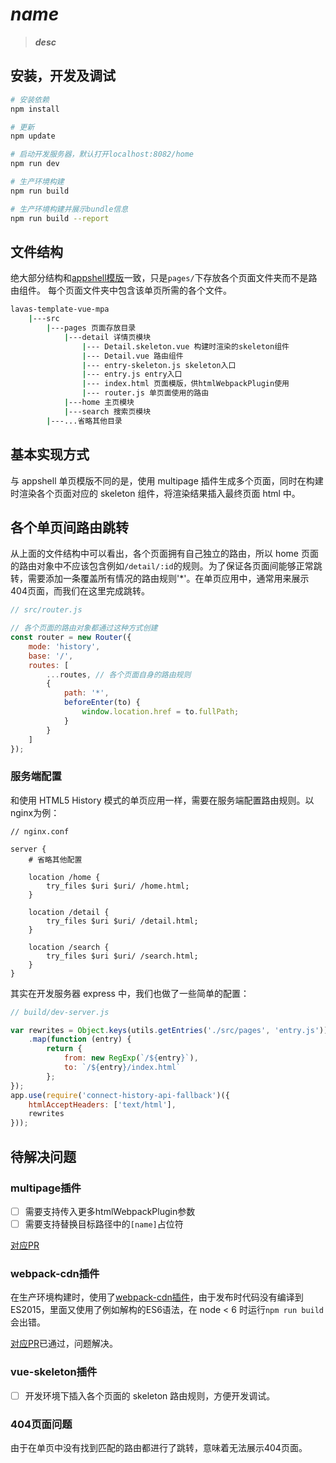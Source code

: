 # *__name__*

> *__desc__*

## 安装，开发及调试

``` bash
# 安装依赖
npm install

# 更新
npm update

# 启动开发服务器，默认打开localhost:8082/home
npm run dev

# 生产环境构建
npm run build

# 生产环境构建并展示bundle信息
npm run build --report
```

## 文件结构

绝大部分结构和[appshell模版](https://github.com/lavas-project/lavas-template-vue-appshell)一致，只是`pages/`下存放各个页面文件夹而不是路由组件。
每个页面文件夹中包含该单页所需的各个文件。
``` bash
lavas-template-vue-mpa
    |---src
        |---pages 页面存放目录
            |---detail 详情页模块
                |--- Detail.skeleton.vue 构建时渲染的skeleton组件
                |--- Detail.vue 路由组件
                |--- entry-skeleton.js skeleton入口
                |--- entry.js entry入口
                |--- index.html 页面模版，供htmlWebpackPlugin使用
                |--- router.js 单页面使用的路由
            |---home 主页模块
            |---search 搜索页模块
        |---...省略其他目录
```

## 基本实现方式

与 appshell 单页模版不同的是，使用 multipage 插件生成多个页面，同时在构建时渲染各个页面对应的 skeleton 组件，将渲染结果插入最终页面 html 中。

## 各个单页间路由跳转

从上面的文件结构中可以看出，各个页面拥有自己独立的路由，所以 home 页面的路由对象中不应该包含例如`/detail/:id`的规则。为了保证各页面间能够正常跳转，需要添加一条覆盖所有情况的路由规则'*'。在单页应用中，通常用来展示404页面，而我们在这里完成跳转。

```js
// src/router.js

// 各个页面的路由对象都通过这种方式创建
const router = new Router({
    mode: 'history',
    base: '/',
    routes: [
        ...routes, // 各个页面自身的路由规则
        {
            path: '*',
            beforeEnter(to) {
                window.location.href = to.fullPath;
            }
        }
    ]
});
```

### 服务端配置

和使用 HTML5 History 模式的单页应用一样，需要在服务端配置路由规则。以nginx为例：
```
// nginx.conf

server {
    # 省略其他配置

    location /home {
        try_files $uri $uri/ /home.html;
    }

    location /detail {
        try_files $uri $uri/ /detail.html;
    }

    location /search {
        try_files $uri $uri/ /search.html;
    }
}
```

其实在开发服务器 express 中，我们也做了一些简单的配置：
```js
// build/dev-server.js

var rewrites = Object.keys(utils.getEntries('./src/pages', 'entry.js'))
    .map(function (entry) {
        return {
            from: new RegExp(`/${entry}`),
            to: `/${entry}/index.html`
        };
});
app.use(require('connect-history-api-fallback')({
    htmlAcceptHeaders: ['text/html'],
    rewrites
}));
```

## 待解决问题

### multipage插件

* [ ] 需要支持传入更多htmlWebpackPlugin参数
* [ ] 需要支持替换目标路径中的`[name]`占位符

[对应PR](https://github.com/mutualofomaha/multipage-webpack-plugin/pull/34)

### webpack-cdn插件

在生产环境构建时，使用了[webpack-cdn插件](https://github.com/van-nguyen/webpack-cdn-plugin)，由于发布时代码没有编译到ES2015，里面又使用了例如解构的ES6语法，在 node < 6 时运行`npm run build`会出错。

[对应PR](https://github.com/van-nguyen/webpack-cdn-plugin/pull/5)已通过，问题解决。

### vue-skeleton插件

* [ ] 开发环境下插入各个页面的 skeleton 路由规则，方便开发调试。

### 404页面问题

由于在单页中没有找到匹配的路由都进行了跳转，意味着无法展示404页面。
